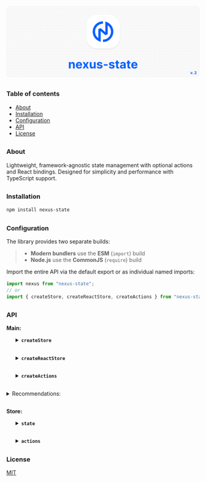 ![nexus-state logo](https://github.com/voodoofugu/nexus-state/raw/main/src/assets/01-banner-logo.png)

<h2></h2>

### Table of contents

- [About](#about)
- [Installation](#installation)
- [Configuration](#configuration)
- [API](#api)
- [License](#license)

<h2></h2>

### About

Lightweight, framework-agnostic state management with optional actions and React bindings.
Designed for simplicity and performance with TypeScript support.

<h2></h2>

### Installation

```bash
npm install nexus-state
```

<h2></h2>

### Configuration

The library provides two separate builds:

> - **Modern bundlers** use the **ESM** (`import`) build
> - **Node.js** use the **CommonJS** (`require`) build

Import the entire API via the default export or as individual named imports:

```js
import nexus from "nexus-state";
// or
import { createStore, createReactStore, createActions } from "nexus-state";
```

<h2></h2>

### API

**Main:**

<ul><div>
<details><summary><b><code>createStore</code></b></summary><br><ul><div>
<b>Description:</b><em><br>
Creates a new framework-agnostic store instance.<br>
</em><br>
<b>Arguments:</b><em><br>
<ul>
  <li><code>options</code>: object with <code>state</code> and <code>actions</code>.</li>
</ul>
</em><br>
<b>Example:</b>

```js
import { createStore } from "nexus-state";

const { store, actions } = createStore({
  state: {
    count: 0,
    userCount: 0,
  },

  actions: (setNexus) => ({
    increment() {
      setNexus((prev) => ({ count: prev.count + 1 }));
      this.consoleCalling("Increment called"); // ! calling another action via "this"
    },
    consoleCalling(text) {
      console.log(text);
    },
  }),
});

export { store, actions };
```

<details><summary><b>TypeScript Snippet:</b></summary>

```ts
type MyStateT = {
  count: number;
  userCount: number;
};

type MyActionsT = {
  increment: () => void;
  consoleCalling: (text: string) => void;
};

const { store, actions } = createStore<MyStateT, MyActionsT>({...});
```

</details>

</div></ul></details>

<h2></h2>

<details><summary><b><code>createReactStore</code></b></summary><br><ul><div>
<b>Description:</b><em><br>
Extends <code>createStore</code> with React-specific hooks.<br>
</em><br>
<b>Arguments:</b><em><br>
<ul>
  <li><code>options</code>: object with <code>state</code> and <code>actions</code>.</li>
</ul>
</em><br>
<b>Example:</b>

```js
import { createReactStore } from "nexus-state";

const { store, actions } = createReactStore({
  state: {...},
  actions: (setNexus) => ({...}),
});

export { store, actions };
```

<details><summary><b>TypeScript Snippet:</b></summary>

```ts
type MyStateT = {
  count: number;
  userCount: number;
};

type MyActionsT = {
  increment: () => void;
  consoleCalling: (text: string) => void;
};

const { store, actions } = createReactStore<MyStateT, MyActionsT>({...});
```

</details>

</div></ul></details>

<h2></h2>

<details><summary><b><code>createActions</code></b></summary><br><ul><div>
<b>Description:</b><em><br>
Creates a monolithic action factory that is useful for code splitting.<br>
</em><br>
<b>Arguments:</b><em><br>
<ul>
  <li><code>create</code>: function that returns an object containing actions methods.</li>
</ul>
</em><br>
<b>Example:</b>

```js
import { ✦store, createActions } from "nexus-state"; // ✦ createStore or createReactStore

const customActions = createActions((setNexus) => ({
  increment() {...},
  consoleCalling(text) {...},
}));

const { store, actions } = ✦store({
  state: {...},
  actions: customActions, // ! multiple actions support: [myActions, myAnotherActions]
});

export { store, actions };
```

<details><summary><b>TypeScript Snippet:</b></summary>

```ts
type MyStateT = {...};
type MyActionsT = {...};

const customActions = createActions<MyStateT, MyActionsT>((setNexus) => ({...}));

// Note:
// use optional chaining (?.) when referencing actions from other createActions scopes.
const incrementAction = createActions<MyStateT, MyActionsT>(() => ({
  increment() {
    this.consoleCalling?.("Increment called"); // ?.
  },
}));
```

</details>

</div></ul></details>

</div></ul>

<h2></h2>

<details><summary>Recommendations:</summary><br><ul><div>
If you want to use multiple stores in a single file, or if you want to simply rename an store, use the following syntax:
</em><br>

```js
import { ✦store } from "nexus-state"; // ✦ createStore or createReactStore

const { store: myStore1, actions: myActions1 } = ✦store({...});

export { myStore1, myActions1 }; // ! renamed
```

</div></ul></details>

<h2></h2>

**Store:**

<ul><div>

<details><summary><b><code>state</code></b></summary><br><ul><div>

<b>Description:</b><em><br>
Required state object.<br>
</em><br>
<b>Usage Example:</b>

<h6><mark>core</mark></h6>

<details><summary><b><code>getNexus()</code></b></summary><br><ul><div>
<b>Description:</b><em><br>
Returns the entire state or a specific state value.<br>
</em><br>
<b>Arguments:</b><em><br>
<ul>
  <li><code>key</code>: optional state name.</li>
</ul>
</em><br>
<b>Example:</b>

```tsx
import { store } from "your-nexus-config";

const entireState = store.getNexus();
const specificValue = store.getNexus("key");
```

</div></ul></details>

<h2></h2>

<details><summary><b><code>setNexus()</code></b></summary><br><ul><div>
<b>Description:</b><em><br>
Updates the state with either a partial object or a functional updater.<br>
</em><br>
<b>Arguments:</b><em><br>
<ul>
  <li><code>update</code>: partial object or function with the previous state.</li>
</ul>
</em><br>
<b>Example:</b>

```tsx
import { store } from "your-nexus-config";

// Direct update:
store.setNexus({ count: 5 });
store.setNexus({ count: 5, userCount: 10 }); // multiple updates

// Functional update:
store.setNexus((prev) => ({
  count: prev.count + 1,
}));
```

</div></ul></details>

<h2></h2>

<details><summary><b><code>nexusReset()</code></b></summary><br><ul><div>
<b>Description:</b><em><br>
Resets state to its initial values.<br>
</em><br>
<b>Example:</b>

```tsx
import { store } from "your-nexus-config";

store.nexusReset();
```

</div></ul></details>

<h2></h2>

<details><summary><b><code>nexusSubscribe()</code></b></summary><br><ul><div>
<b>Description:</b><em><br>
Subscribes to changes of specific keys or entire state and returns an unsubscribe function.<br>
</em><br>
<b>Arguments:</b><em><br>
<ul>
  <li><code>observer</code>: function to be called when state changes.</li>
  <li><code>dependencies</code>: array of keys to subscribe to or empty array for entire state.</li>
</ul>
</em><br>
<b>Example:</b>

```tsx
import { store } from "your-nexus-config";

const unsubscribe = store.nexusSubscribe(
  (state) => {
    console.log("count changed:", state.count);
  },
  ["count"] // ! empty dependency array subscribes to all state changes
);

// Unsubscribe
unsubscribe();
```

</div></ul></details>

<h2></h2>

<details><summary><b><code>nexusGate()</code></b></summary><br><ul><div>
<b>Description:</b><em><br>
Adds a middleware to intercept state changes before updates.<br>
Useful for logging, debugging, or integrating with developer tools.<br>
</em><br>
<b>Arguments:</b><em><br>
<ul>
  <li><code>middleware</code>: function with previous and next state.</li>
</ul>
</em><br>
<b>Example:</b><br>

```jsx
import { store } from "your-nexus-config";

// Example: logging state changes
store.nexusGate((prev, next) => {
  console.log("State changing from", prev, "to", next);
});

// Example: modifying next state before applying
store.nexusGate((prev, next) => {
  return { ...next, forced: true };
});
```

<details><summary><b>Redux DevTools Integration</b></summary><br><ul><div>
<b>Description:</b><em><br>
You can connect your Nexus store to Redux DevTools for time-travel debugging and state inspection.<br>
</em><br>
<b>Example:</b><br>

```tsx
import { store } from "your-nexus-config";

// Setup Redux DevTools connection
const devtools = window.__REDUX_DEVTOOLS_EXTENSION__?.connect({
  name: "MyStore",
});

devtools?.init(store.getNexus());

// Register middleware to send state updates to DevTools
store.nexusGate((_, next) => {
  devtools?.send?.({ type: "UPDATE" }, next);
});
```

<details><summary><b>TypeScript Snippet:</b></summary>

```tsx
interface ReduxDevToolsConnection {
  send: (action: unknown, state: unknown) => void;
  init: (state: unknown) => void;
}

interface ReduxDevToolsExtension {
  connect(options: { name: string }): ReduxDevToolsConnection;
}

declare global {
  interface Window {
    __REDUX_DEVTOOLS_EXTENSION__?: ReduxDevToolsExtension;
  }
}
```

</details>

</div></ul></details>

</div></ul></details>

<h2></h2>

<h6><mark>react</mark></h6>

<details><summary><b><code>useNexus()</code></b></summary><br><ul><div>
<b>Description:</b><em><br>
<code>React</code> hook to subscribe to entire state or a state value.<br>
</em><br>
<b>Arguments:</b><em><br>
<ul>
  <li><code>key</code>: optional state name.</li>
</ul>
</em><br>
<b>Example:</b>

```tsx
import { store } from "your-nexus-config";

const entireState = store.useNexus();
const specificValue = store.useNexus("key");
```

<br>

> ✦ Note:<br>
> Unlike **getNexus**, **useNexus** triggers a re-render when the state changes.

</div></ul></details>

<h2></h2>

<details><summary><b><code>useNexusSelector()</code></b></summary><br><ul><div>
<b>Description:</b><em><br>
<code>React</code> hook for creating derived values from the state.<br>
</em><br>
<b>Arguments:</b><em><br>
<ul>
  <li><code>observer</code>: function that returns any derived value from the state.</li>
  <li><code>dependencies</code>: array of keys to subscribe to or empty array for entire state.</li>
</ul>
</em><br>
<b>Example:</b>

```tsx
import { store } from "your-nexus-config";

const total = store.useNexusSelector(
  (state) => state.count + state.userCount, // observer function
  ["count", "userCount"] // ! empty dependency array subscribes to all state changes
);
```

<br>
<b>Optimization:</b><em><br>
If the component re-renders often, wrap the observer function in <code>useCallback</code>:
</em><br>

```tsx
import { useCallback } from "react";
import { store } from "your-nexus-config";

const total = store.useNexusSelector(
  // ! "useCallback" avoid unnecessary subscriptions
  useCallback((state) => state.count + state.userCount, []),
  ["count", "userCount"]
);
```

</div></ul></details>

<h2></h2>

<details><summary><b><code>useUpdate()</code></b></summary><br><ul><div>
<b>Description:</b><em><br>
<code>React</code> hook for forcing a component re-render.<br>
Useful for updating refs or non-reactive values.<br>
</em><br>
<b>Example:</b>

```tsx
import { store } from "your-nexus-config";

const updater = store.useUpdate();
updater(); // force re-render
```

</div></ul></details>

</div></ul>
</details>

<h2></h2>

<details><summary><b><code>actions</code></b></summary><br><ul><div>

<b>Description:</b><em><br>
Optional actions object defined during store creation, simplifying state updates.<br>
</em><br>
<b>Usage Example:</b>

```tsx
import { actions } from "your-nexus-config";

actions.increment();
actions.consoleCalling("Some text");
```

<br>
<b>!Important:</b><em><br>
Arrow functions can be used for actions, but they don’t support calling other actions via <code>this</code>:
</em><br>

```js
// regular function
increment() {
  this.consoleCalling("Increment called"); // working
}

// arrow function
increment: () => {
  this.consoleCalling("Increment called"); // not working
}
```

</div></ul>
</details>

</div></ul>

<h2></h2>

### License

[MIT](./publish/LICENSE)
